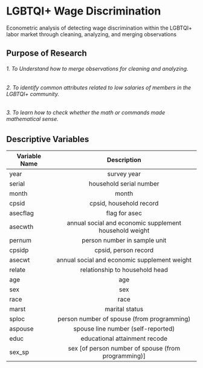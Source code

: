 # LGBTQI+ Wage Discrimination 
Econometric analysis of detecting wage discrimination within the LGBTQI+ labor market through cleaning, analyzing, and merging observations

## Purpose of Research
###### 1. To Understand how to merge observations for cleaning and analyzing.
###### 2. To identify common attributes related to low salaries of members in the LGBTQI+ community.
###### 3. To learn how to check whether the math or commands made mathematical sense.

## Descriptive Variables

| Variable Name  | Description |
| ------------- |:-------------:|
| year      | survey year     |
| serial      | household serial number     |
| month      | month     |
| cpsid      | cpsid, household record     |
| asecflag      | flag for asec     |
| asecwth      | annual social and economic supplement household weight     |
| pernum      | person number in sample unit     |
| cpsidp      | cpsid, person record     |
| asecwt      | annual social and economic supplement weight     |
| relate      | relationship to household head     |
| age      | age     |
| sex      | sex     |
| race      | race     |
| marst      | marital status     |
| sploc      | person number of spouse (from programming)     |
| aspouse      | spouse line number (self-reported)     |
| educ      | educational attainment recode     |
| sex_sp      | sex [of person number of spouse (from programming)]     |
